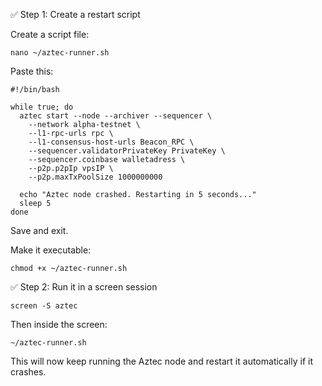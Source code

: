 ✅ Step 1: Create a restart script

Create a script file:
```
nano ~/aztec-runner.sh
```
Paste this:
```
#!/bin/bash

while true; do
  aztec start --node --archiver --sequencer \
    --network alpha-testnet \
    --l1-rpc-urls rpc \
    --l1-consensus-host-urls Beacon_RPC \
    --sequencer.validatorPrivateKey PrivateKey \
    --sequencer.coinbase walletadress \
    --p2p.p2pIp vpsIP \
    --p2p.maxTxPoolSize 1000000000

  echo "Aztec node crashed. Restarting in 5 seconds..."
  sleep 5
done
```
Save and exit.

Make it executable:

```
chmod +x ~/aztec-runner.sh
```

✅ Step 2: Run it in a screen session

```
screen -S aztec
```

Then inside the screen:

```
~/aztec-runner.sh
```

This will now keep running the Aztec node and restart it automatically if it crashes.
